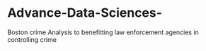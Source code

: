 # Advance-Data-Sciences-
   Boston crime Analysis to benefitting law enforcement agencies in controlling crime
